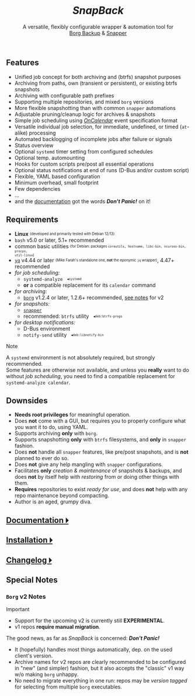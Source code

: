 <br/>
<h1 align="center"><em>SnapBack</em></h1>
<p align="center">
A versatile, flexibly configurable wrapper & automation tool for<br/>
<a href="https://www.borgbackup.org/">Borg Backup</a> &
<a href="https://github.com/openSUSE/snapper">Snapper</a>
</p>
<br/>

## Features
- Unified job concept for both archiving and (btrfs) snapshot purposes
- Archiving from paths, own (transient or persistent), or existing btrfs snapshots
- Archiving with configurable path prefixes
- Supporting multiple repositories, and mixed `borg` versions
- More flexible snapshotting than with common `snapper` automations
- Adjustable pruning/cleanup logic for archives & snapshots
- Simple job scheduling using *[OnCalendar](https://www.freedesktop.org/software/systemd/man/252/systemd.time.html)* event specification format
- Versatile individual job selection, for immediate, undefined, or timed (`at`-alike) processing
- Automated backlogging of incomplete jobs after failure or signals
- Status overview
- Optional `systemd` timer setting from configured schedules
- Optional temp. automounting
- Hooks for custom scripts pre/post all essential operations
- Optional status notifications at end of runs (D-Bus and/or custom script)
- Flexible, YAML based configuration
- Minimum overhead, small footprint
- Few dependencies
- ...
- and the [documentation](../docs) got the words ***Don't Panic!*** on it!

## Requirements
- **Linux** <sub><sup>(developed and primarily tested with Debian 12/13)</sup></sub>
- `bash` v5.0 or later, 5.1+ recommended
- common basic utilities <sub><sup>(for Debian: packages <code>coreutils, hostname, libc-bin, ncurses-bin, procps, util-linux</code>)</sup></sub>
- [`yq`](https://github.com/mikefarah/yq/) v4.44 or later <sub><sup>(Mike Farah's standalone one, <b>not</b> the eponymic <code>jq</code> wrapper)</sup></sub>, 4.47+ recommended
- *for job scheduling:*
  - `systemd-analyze` &nbsp;&nbsp;<sub><sup><code>◀systemd</code></sup></sub>
  - **or** a compatible replacement for its `calendar` command
- *for archiving*:
  - [`borg`](https://www.borgbackup.org/) v1.2.4 or later, 1.2.6+ recommended, [see notes](#borg-v2-notes) for v2
- *for snapshots:*
  - [`snapper`](https://github.com/openSUSE/snapper)
  - recommended: `btrfs` utility &nbsp;&nbsp;<sub><sup><code>◀deb:btrfs-progs</code></sup></sub>
- *for desktop notifications:*
  - D-Bus environment
  - `notify-send` utility &nbsp;&nbsp;<sub><sup><code>◀deb:libnotify-bin</code></sup></sub>

>[!NOTE]
>A `systemd` environment is not absolutely required, but strongly recommended.  
>Some features are otherwise not available, and unless you **really** want to do without *job scheduling*,
you need to find a compatible replacement for `systemd-analyze calendar`.

## Downsides
- **Needs root privileges** for meaningful operation.
- Does **not** come with a GUI, but requires you to properly configure what you want it to do, using YAML.
- Supports archiving **only** with `borg`.
- Supports snapshotting **only** with `btrfs` filesystems, and **only** in `snapper` fashion.
- Does **not** handle all `snapper` features, like pre/post snapshots, and is **not** planned to ever do so.
- Does **not** give any help mangling with `snapper` configurations.
- Facilitates **only** *creation & maintenance* of snapshots & backups, and does **not** by itself help with *restoring* from or doing other things with them.
- **Requires** repositories to exist *ready for use*, and does **not** help with any repo maintenance beyond compacting.
- Author is an aged, grumpy diva.

## [Documentation 🞂](../docs)

## [Installation 🞂](../docs/INSTALL.md)

## [Changelog 🞂](../docs/CHANGELOG.md)

## Special Notes

### `Borg` v2 Notes

>[!IMPORTANT]
>- Support for the upcoming v2 is currently still **EXPERIMENTAL**.
>- v1 repos **require manual migration**.

The good news, as far as *SnapBack* is concerned: ***Don't Panic!***

- It (hopefully) handles most things automatically, dep. on the used client's version.
- Archive names for v2 repos are clearly recommended to be configured in "new" (and simpler) fashion, but it also accepts
the "classic" v1 way w/o making `borg` unhappy.
- No need to migrate everything in one run: repos may be *version tagged* for selecting from multiple `borg` executables.

